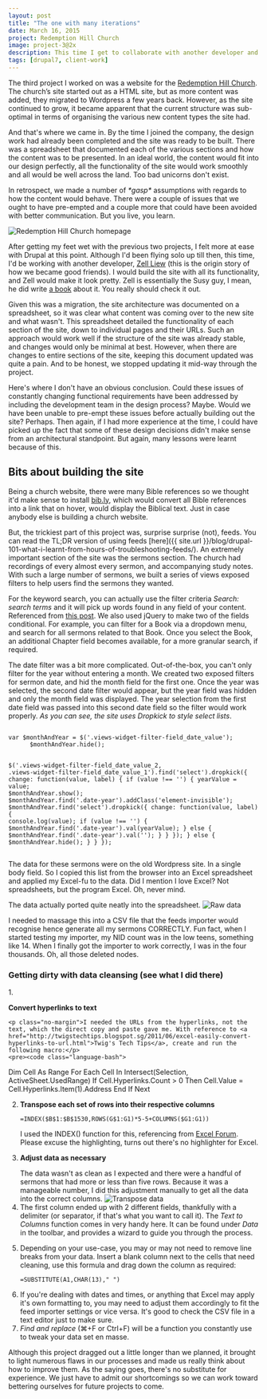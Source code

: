 ```yaml
---
layout: post
title: "The one with many iterations"
date: March 16, 2015
project: Redemption Hill Church
image: project-3@2x
description: This time I get to collaborate with another developer and also, continue my adventures with wrangling feeds.
tags: [drupal7, client-work]
---
```

The third project I worked on was a website for the [Redemption Hill Church](http://rhc.org.sg/). The church’s site started out as a HTML site, but as more content was added, they migrated to Wordpress a few years back. However, as the site continued to grow, it became apparent that the current structure was sub-optimal in terms of organising the various new content types the site had.

And that's where we came in. By the time I joined the company, the design work had already been completed and the site was ready to be built. There was a spreadsheet that documented each of the various sections and how the content was to be presented. In an ideal world, the content would fit into our design perfectly, all the functionality of the site would work smoothly and all would be well across the land. Too bad unicorns don't exist. 

In retrospect, we made a number of *\*gasp\** assumptions with regards to how the content would behave. There were a couple of issues that we ought to have pre-empted and a couple more that could have been avoided with better communication. But you live, you learn.

<img src="{{ site.url }}/images/posts/rhc/rhc.jpg" alt="Redemption Hill Church homepage"/>

After getting my feet wet with the previous two projects, I felt more at ease with Drupal at this point. Although I'd been flying solo up till then, this time, I'd be working with another developer, [Zell Liew](http://zell-weekeat.com/) (this is the origin story of how we became good friends). I would build the site with all its functionality, and Zell would make it look pretty. Zell is essentially the Susy guy, I mean, he did write [a book](http://zell-weekeat.com/learnsusy/) about it. You really should check it out.

Given this was a migration, the site architecture was documented on a spreadsheet, so it was clear what content was coming over to the new site and what wasn't. This spreadsheet detailed the functionality of each section of the site, down to individual pages and their URLs. Such an approach would work well if the structure of the site was already stable, and changes would only be minimal at best. However, when there are changes to entire sections of the site, keeping this document updated was quite a pain. And to be honest, we stopped updating it mid-way through the project.

Here's where I don't have an obvious conclusion. Could these issues of constantly changing functional requirements have been addressed by including the development team in the design process? Maybe. Would we have been unable to pre-empt these issues before actually building out the site? Perhaps. Then again, if I had more experience at the time, I could have picked up the fact that some of these design decisions didn't make sense from an architectural standpoint. But again, many lessons were learnt because of this.

## Bits about building the site

Being a church website, there were many Bible references so we thought it'd make sense to install [bib.ly](https://www.drupal.org/project/bibly), which would convert all Bible references into a link that on hover, would display the Biblical text. Just in case anybody else is building a church website.

But, the trickiest part of this project was, surprise surprise (not), feeds. You can read the TL;DR version of using feeds [here]({{ site.url }}/blog/drupal-101-what-i-learnt-from-hours-of-troubleshooting-feeds/). An extremely important section of the site was the sermons section. The church had recordings of every almost every sermon, and accompanying study notes. With such a large number of sermons, we built a series of views exposed filters to help users find the sermons they wanted.

For the keyword search, you can actually use the filter criteria *Search: search terms* and it will pick up words found in any field of your content. Referenced from [this post](https://www.drupal.org/node/680442). We also used jQuery to make two of the fields conditional. For example, you can filter for a Book via a dropdown menu, and search for all sermons related to that Book. Once you select the Book, an additional Chapter field becomes available, for a more granular search, if required.

<p class="no-margin">The date filter was a bit more complicated. Out-of-the-box, you can't only filter for the year without entering a month. We created two exposed filters for sermon date, and hid the month field for the first one. Once the year was selected, the second date filter would appear, but the year field was hidden and only the month field was displayed. The year selection from the first date field was passed into this second date field so the filter would work properly. <em>As you can see, the site uses Dropkick to style select lists</em>.</p>
<pre><code class="language-javascript">
var $monthAndYear = $('.views-widget-filter-field_date_value');
      $monthAndYear.hide();

$('.views-widget-filter-field_date_value_2, .views-widget-filter-field_date_value_1').find('select').dropkick({
  change: function(value, label) {
    if (value !== '') {
      yearValue = value;
      $monthAndYear.show();
      $monthAndYear.find('.date-year').addClass('element-invisible');
      $monthAndYear.find('select').dropkick({
        change: function(value, label) {
          console.log(value);
          if (value !== '') {
            $monthAndYear.find('.date-year').val(yearValue);
          } else {
            $monthAndYear.find('.date-year').val('');
          }
        }
      });
    } else {
      $monthAndYear.hide();
    }
  }
});</code></pre>

The data for these sermons were on the old Wordpress site. In a single body field. So I copied this list from the browser into an Excel spreadsheet and applied my Excel-fu to the data. Did I mention I love Excel? Not spreadsheets, but the program Excel. Oh, never mind.

The data actually ported quite neatly into the spreadsheet.
<img src="{{ site.url }}/images/posts/rhc/rhc-2.jpg" alt="Raw data"/>

I needed to massage this into a CSV file that the feeds importer would recognise hence generate all my sermons CORRECTLY. Fun fact, when I started testing my importer, my NID count was in the low teens, something like 14. When I finally got the importer to work correctly, I was in the four thousands. Oh, all those deleted nodes.

<h3 id="data-cleansing">Getting dirty with data cleansing (see what I did there)</h3>
1. <p class="no-margin"><strong>Convert hyperlinks to text</strong></p>
    
    <p class="no-margin">I needed the URLs from the hyperlinks, not the text, which the direct copy and paste gave me. With reference to <a href="http://twigstechtips.blogspot.sg/2011/06/excel-easily-convert-hyperlinks-to-url.html">Twig's Tech Tips</a>, create and run the following macro:</p>
    <pre><code class="language-bash">
Dim Cell As Range 
For Each Cell In Intersect(Selection, ActiveSheet.UsedRange) 
    If Cell.Hyperlinks.Count > 0 Then 
        Cell.Value = Cell.Hyperlinks.Item(1).Address 
    End If 
Next</code></pre>
 
2. <strong>Transpose each set of rows into their respective columns</strong>
   <pre><code class="language-bash">=INDEX($B$1:$B$1530,ROWS(G$1:G1)*5-5+COLUMNS($G1:G1))</code></pre> 
    I used the INDEX() function for this, referencing from [Excel Forum](http://www.excelforum.com/excel-formulas-and-functions/947088-transpose-every-5-cells-in-column-a-to-indidual-rows-in-column-b.html). Please excuse the highlighting, turns out there's no highlighter for Excel.
3. <p class="no-margin"><strong>Adjust data as necessary</strong></p>
    The data wasn't as clean as I expected and there were a handful of sermons that had more or less than five rows. Because it was a manageable number, I did this adjustment manually to get all the data into the correct columns.
    <img src="{{ site.url }}/images/posts/rhc/rhc-3.jpg" alt="Transpose data"/>
4. The first column ended up with 2 different fields, thankfully with a delimiter (or separator, if that's what you want to call it). The *Text to Columns* function comes in very handy here. It can be found under *Data* in the toolbar, and provides a wizard to guide you through the process.
5. <p class="no-margin">Depending on your use-case, you may or may not need to remove line breaks from your data. Insert a blank column next to the cells that need cleaning, use this formula and drag down the column as required:</p>
    <pre><code class="language-bash">=SUBSTITUTE(A1,CHAR(13)," ")</code></pre>
6. If you're dealing with dates and times, or anything that Excel may apply it's own formatting to, you may need to adjust them accordingly to fit the feed importer settings or vice versa. It's good to check the CSV file in a text editor just to make sure.
7. *Find and replace* (⌘+F or Ctrl+F) will be a function you constantly use to tweak your data set en masse.

Although this project dragged out a little longer than we planned, it brought to light numerous flaws in our processes and made us really think about how to improve them. As the saying goes, there's no substitute for experience. We just have to admit our shortcomings so we can work toward bettering ourselves for future projects to come.
